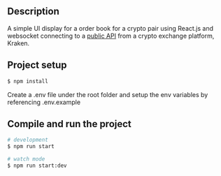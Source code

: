 ## Description

A simple UI display for a order book for a crypto pair using React.js and websocket connecting to a [public API](https://docs.kraken.com/api/docs/websocket-v2/book) from a crypto exchange platform, Kraken.

## Project setup

```bash
$ npm install
```

Create a .env file under the root folder and setup the env variables by referencing .env.example

## Compile and run the project

```bash
# development
$ npm run start

# watch mode
$ npm run start:dev
```
